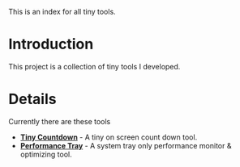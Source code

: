 This is an index for all tiny tools.

# Introduction #

This project is a collection of tiny tools I developed.


# Details #

Currently there are these tools
  * **[Tiny Countdown](TinyCountdown.md)** - A tiny on screen count down tool.
  * **[Performance Tray](PTray.md)** - A system tray only performance monitor & optimizing tool.